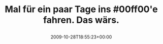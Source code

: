 ---
retweeted: false
source: <a href="http://twitter.com" rel="nofollow">Twitter Web Client</a>
entities:
  hashtags:
  - text: 00ff00
    indices:
    - '26'
    - '33'
  symbols: []
  user_mentions: []
  urls: []
display_text_range:
- '0'
- '53'
favorite_count: '0'
id_str: '5237548327'
truncated: false
retweet_count: '0'
id: '5237548327'
created_at: Wed Oct 28 18:55:23 +0000 2009
favorited: false
full_text: 'Mal für ein paar Tage ins #00ff00''e fahren. Das wärs.'
lang: de
tags:
- 00ff00
- pesos/twitter
date: '2009-10-28T18:55:23+00:00'
src: https://twitter.com/bascht/status/5237548327
original_url: https://twitter.com/bascht/status/5237548327
type: twitter_tweet
text: 'Mal für ein paar Tage ins #00ff00''e fahren. Das wärs.'
title: 'Mal für ein paar Tage ins #00ff00''e fahren. Das wärs.

  '

---